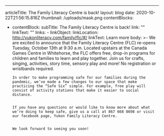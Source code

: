 ---
articleTitle: The Family Literacy Centre is back!
layout: blog
date: 2020-10-22T21:56:15.816Z
thumbnail: /uploads/mask.png
contentBlocks:
  - contentBlock:
      subTitle: The Family Literacy Centre is back!
      link: ""
      linkText: ""
      links:
        - linkObject:
            linkLocation: http://yukonliteracy.com/family/flc/#/
            linkText: Learn more
      body: >-
        We are excited to announce that the Family Literacy Centre (FLC)
        re-opens Tuesday, October 13th at 9:30 a.m. Located upstairs at the
        Canada Games Centre in Whitehorse, the FLC offers free, drop-in programs
        for children and families to learn and play together. Join us for
        crafts, singing, activities, story time, sensory play and more! No
        registration or wristbands required.


        In order to make programming safe for our families during the pandemic, we’ve made a few changes to our space that make practicing the “Safe Six” simple. For example, free play will consist of activity stations that make it easier to social distance.


        If you have any questions or would like to know more about what we’re doing to keep safe, give us a call at 867 668 8698 or visit our facebook page, Yukon Family Literacy Centre.


        We look forward to seeing you soon!